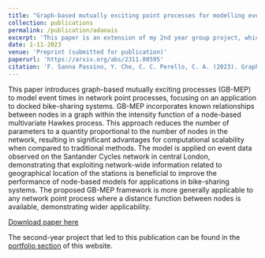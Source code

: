 ```yaml
---
title: "Graph-based mutually exciting point processes for modelling event times in docked bike-sharing systems"
collection: publications
permalink: /publication/adaoais
excerpt: 'This paper is an extension of my 2nd year group project, which consisted on fitting Hawkes processes to the London Santander Cycle bike-sharing system. In this paper we employ a spatial component in the model to take in account distances between docking stations when predicting bike usage.'
date: 1-11-2023
venue: 'Preprint (submitted for publication)'
paperurl: 'https://arxiv.org/abs/2311.00595'
citation: 'F. Sanna Passino, Y. Che, C. C. Perello, C. A. (2023). Graph-based mutually exciting point processes for modelling event times in docked bike-sharing systems.'
---
```


This paper introduces graph-based mutually exciting processes (GB-MEP) to model event times in network point processes, focusing on an application to docked bike-sharing systems. GB-MEP incorporates known relationships between nodes in a graph within the intensity function of a node-based multivariate Hawkes process. This approach reduces the number of parameters to a quantity proportional to the number of nodes in the network, resulting in significant advantages for computational scalability when compared to traditional methods. The model is applied on event data observed on the Santander Cycles network in central London, demonstrating that exploiting network-wide information related to geographical location of the stations is beneficial to improve the performance of node-based models for applications in bike-sharing systems. The proposed GB-MEP framework is more generally applicable to any network point process where a distance function between nodes is available, demonstrating wider applicability.

[Download paper here](https://arxiv.org/abs/2311.00595)

The second-year project that led to this publication can be found in the [portfolio section](https://carlosaccp.github.io/portfolio/hawkes/) of this website.